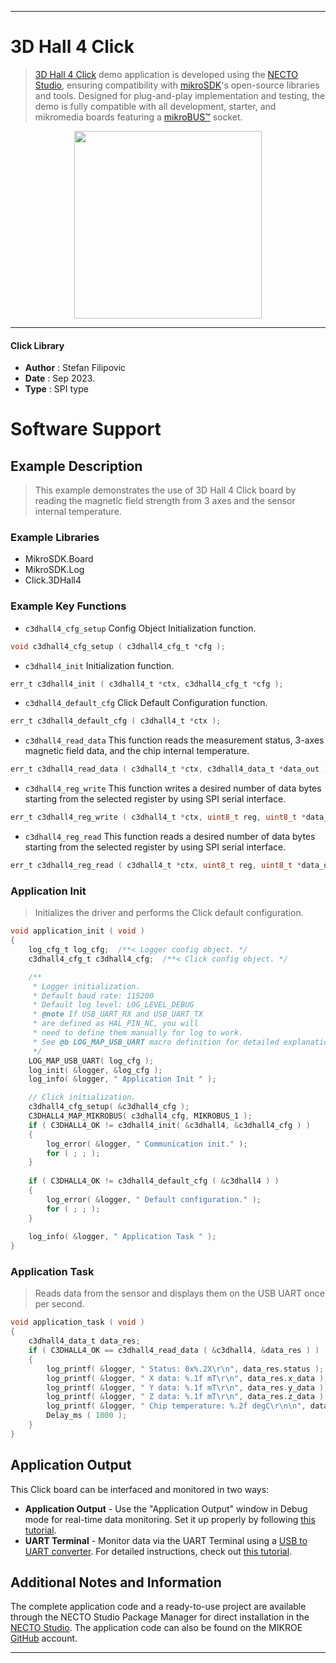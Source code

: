 
---
# 3D Hall 4 Click

> [3D Hall 4 Click](https://www.mikroe.com/?pid_product=MIKROE-5925) demo application is developed using
the [NECTO Studio](https://www.mikroe.com/necto), ensuring compatibility with [mikroSDK](https://www.mikroe.com/mikrosdk)'s
open-source libraries and tools. Designed for plug-and-play implementation and testing, the demo is fully compatible with
all development, starter, and mikromedia boards featuring a [mikroBUS&trade;](https://www.mikroe.com/mikrobus) socket.

<p align="center">
  <img src="https://www.mikroe.com/?pid_product=MIKROE-5925&image=1" height=300px>
</p>

---

#### Click Library

- **Author**        : Stefan Filipovic
- **Date**          : Sep 2023.
- **Type**          : SPI type

# Software Support

## Example Description

> This example demonstrates the use of 3D Hall 4 Click board by reading the magnetic field strength from 3 axes and the sensor internal temperature.

### Example Libraries

- MikroSDK.Board
- MikroSDK.Log
- Click.3DHall4

### Example Key Functions

- `c3dhall4_cfg_setup` Config Object Initialization function.
```c
void c3dhall4_cfg_setup ( c3dhall4_cfg_t *cfg );
```

- `c3dhall4_init` Initialization function.
```c
err_t c3dhall4_init ( c3dhall4_t *ctx, c3dhall4_cfg_t *cfg );
```

- `c3dhall4_default_cfg` Click Default Configuration function.
```c
err_t c3dhall4_default_cfg ( c3dhall4_t *ctx );
```

- `c3dhall4_read_data` This function reads the measurement status, 3-axes magnetic field data, and the chip internal temperature.
```c
err_t c3dhall4_read_data ( c3dhall4_t *ctx, c3dhall4_data_t *data_out );
```

- `c3dhall4_reg_write` This function writes a desired number of data bytes starting from the selected register by using SPI serial interface.
```c
err_t c3dhall4_reg_write ( c3dhall4_t *ctx, uint8_t reg, uint8_t *data_in, uint8_t len );
```

- `c3dhall4_reg_read` This function reads a desired number of data bytes starting from the selected register by using SPI serial interface.
```c
err_t c3dhall4_reg_read ( c3dhall4_t *ctx, uint8_t reg, uint8_t *data_out, uint8_t len );
```

### Application Init

> Initializes the driver and performs the Click default configuration.

```c
void application_init ( void )
{
    log_cfg_t log_cfg;  /**< Logger config object. */
    c3dhall4_cfg_t c3dhall4_cfg;  /**< Click config object. */

    /** 
     * Logger initialization.
     * Default baud rate: 115200
     * Default log level: LOG_LEVEL_DEBUG
     * @note If USB_UART_RX and USB_UART_TX 
     * are defined as HAL_PIN_NC, you will 
     * need to define them manually for log to work. 
     * See @b LOG_MAP_USB_UART macro definition for detailed explanation.
     */
    LOG_MAP_USB_UART( log_cfg );
    log_init( &logger, &log_cfg );
    log_info( &logger, " Application Init " );

    // Click initialization.
    c3dhall4_cfg_setup( &c3dhall4_cfg );
    C3DHALL4_MAP_MIKROBUS( c3dhall4_cfg, MIKROBUS_1 );
    if ( C3DHALL4_OK != c3dhall4_init( &c3dhall4, &c3dhall4_cfg ) )
    {
        log_error( &logger, " Communication init." );
        for ( ; ; );
    }
    
    if ( C3DHALL4_OK != c3dhall4_default_cfg ( &c3dhall4 ) )
    {
        log_error( &logger, " Default configuration." );
        for ( ; ; );
    }
    
    log_info( &logger, " Application Task " );
}
```

### Application Task

> Reads data from the sensor and displays them on the USB UART once per second.

```c
void application_task ( void )
{
    c3dhall4_data_t data_res;
    if ( C3DHALL4_OK == c3dhall4_read_data ( &c3dhall4, &data_res ) )
    {
        log_printf( &logger, " Status: 0x%.2X\r\n", data_res.status );
        log_printf( &logger, " X data: %.1f mT\r\n", data_res.x_data );
        log_printf( &logger, " Y data: %.1f mT\r\n", data_res.y_data );
        log_printf( &logger, " Z data: %.1f mT\r\n", data_res.z_data );
        log_printf( &logger, " Chip temperature: %.2f degC\r\n\n", data_res.chip_temp );
        Delay_ms ( 1000 );
    }
}
```

## Application Output

This Click board can be interfaced and monitored in two ways:
- **Application Output** - Use the "Application Output" window in Debug mode for real-time data monitoring.
Set it up properly by following [this tutorial](https://www.youtube.com/watch?v=ta5yyk1Woy4).
- **UART Terminal** - Monitor data via the UART Terminal using
a [USB to UART converter](https://www.mikroe.com/click/interface/usb?interface*=uart,uart). For detailed instructions,
check out [this tutorial](https://help.mikroe.com/necto/v2/Getting%20Started/Tools/UARTTerminalTool).

## Additional Notes and Information

The complete application code and a ready-to-use project are available through the NECTO Studio Package Manager for 
direct installation in the [NECTO Studio](https://www.mikroe.com/necto). The application code can also be found on
the MIKROE [GitHub](https://github.com/MikroElektronika/mikrosdk_click_v2) account.

---

